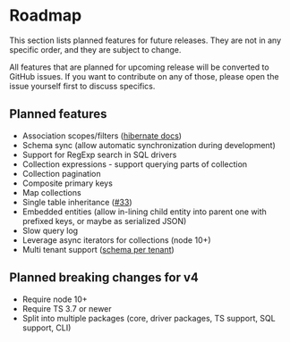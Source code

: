 # Roadmap

This section lists planned features for future releases. They are not in any specific 
order, and they are subject to change. 

All features that are planned for upcoming release will be converted to GitHub issues. 
If you want to contribute on any of those, please open the issue yourself first to 
discuss specifics.  

## Planned features

- Association scopes/filters ([hibernate docs](https://docs.jboss.org/hibernate/orm/3.6/reference/en-US/html/filters.html))
- Schema sync (allow automatic synchronization during development)
- Support for RegExp search in SQL drivers
- Collection expressions - support querying parts of collection
- Collection pagination
- Composite primary keys
- Map collections
- Single table inheritance ([#33](https://github.com/mikro-orm/mikro-orm/issues/33))
- Embedded entities (allow in-lining child entity into parent one with prefixed keys, or maybe as serialized JSON)
- Slow query log
- Leverage async iterators for collections (node 10+)
- Multi tenant support ([schema per tenant](https://dzone.com/articles/spring-boot-hibernate-multitenancy-implementation))

## Planned breaking changes for v4

- Require node 10+
- Require TS 3.7 or newer
- Split into multiple packages (core, driver packages, TS support, SQL support, CLI)
